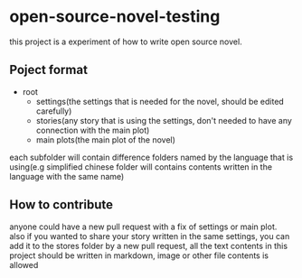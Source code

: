 ﻿# open-source-novel-testing
this project is a experiment of how to write open source novel.
## Poject format

 - root
	 - settings(the settings that is needed for the novel, should be edited carefully)
	 - stories(any story that is using the settings, don't needed to have any connection with the main plot)
	 - main plots(the main plot of the novel)

each subfolder will contain difference folders named by the language that is using(e.g simplified chinese folder will contains contents written in the language with the same name)
## How to contribute
anyone could have a new pull request with a fix of settings or main plot. also if you wanted to share your story written in the same settings, you can add it to the stores folder by a new pull request, all the text contents in this project should be written in markdown, image or other file contents is allowed

